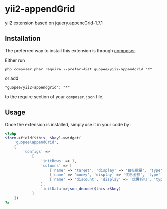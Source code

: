 yii2-appendGrid
==============
yii2 extension based on jquery.appendGrid-1.7.1

Installation
------------

The preferred way to install this extension is through [composer](http://getcomposer.org/download/).

Either run

```
php composer.phar require --prefer-dist guopee/yii2-appendgrid "*"
```

or add

```
"guopee/yii2-appendgrid": "*"
```

to the require section of your `composer.json` file.


Usage
-----
Once the extension is installed, simply use it in your code by  :

```php
<?php
$form->field($this, $key)->widget(
	'guopee\appendGrid',
	[
	    'configs' =>
	        [
	            'initRows' => 1,
	            'columns' => [
	                ['name' => 'target', 'display' => '目标数量', 'type' => 'number'],
	                ['name' => 'money', 'display' => '优惠金额', 'type' => 'number'],
	                ['name' => 'discount', 'display' => '优惠折扣', 'type' => 'number'],
	            ],
	            'initData'=>json_decode($this->$key)
	        ]
	])
?>
